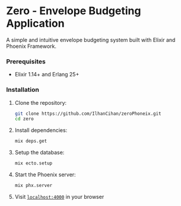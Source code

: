 # Zero - Envelope Budgeting Application

A simple and intuitive envelope budgeting system built with Elixir and Phoenix Framework.

### Prerequisites
- Elixir 1.14+ and Erlang 25+

### Installation

1. Clone the repository:
   ```bash
   git clone https://github.com/IlhanCihan/zeroPhoneix.git
   cd zero
   ```

2. Install dependencies:
   ```bash
   mix deps.get
   ```

3. Setup the database:
   ```bash
   mix ecto.setup
   ```

4. Start the Phoenix server:
   ```bash
   mix phx.server
   ```

5. Visit [`localhost:4000`](http://localhost:4000) in your browser

